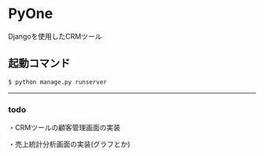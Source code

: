 # PyOne
Djangoを使用したCRMツール

## 起動コマンド

```sh
$ python manage.py runserver
```

*****
### todo
・CRMツールの顧客管理画面の実装

・売上統計分析画面の実装(グラフとか)
